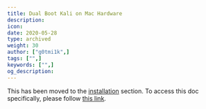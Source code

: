 ```yaml
---
title: Dual Boot Kali on Mac Hardware
description:
icon:
date: 2020-05-28
type: archived
weight: 30
author: ["g0tmi1k",]
tags: ["",]
keywords: ["",]
og_description:
---
```


This has been moved to the [installation](https://www.kali.org/docs/installation/) section. To access this doc specifically, please follow [this link](https://www.kali.org/docs/installation/kali-linux-dual-boot-kali-on-mac-hardware/).